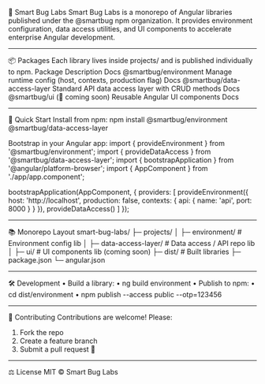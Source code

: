 🐞 Smart Bug Labs
Smart Bug Labs is a monorepo of Angular libraries published under the @smartbug npm organization.
It provides environment configuration, data access utilities, and UI components to accelerate enterprise Angular development.
________________________________________
📦 Packages
Each library lives inside projects/ and is published individually to npm.
Package	Description	Docs
@smartbug/environment
Manage runtime config (host, contexts, production flag)	Docs
@smartbug/data-access-layer
Standard API data access layer with CRUD methods	Docs
@smartbug/ui (🚧 coming soon)	Reusable Angular UI components	Docs
________________________________________
🚀 Quick Start
Install from npm:
npm install @smartbug/environment @smartbug/data-access-layer

Bootstrap in your Angular app:
import { provideEnvironment } from '@smartbug/environment';
import { provideDataAccess } from '@smartbug/data-access-layer';
import { bootstrapApplication } from '@angular/platform-browser';
import { AppComponent } from './app/app.component';

bootstrapApplication(AppComponent, {
  providers: [
    provideEnvironment({
      host: 'http://localhost',
      production: false,
      contexts: { api: { name: 'api', port: 8000 } }
    }),
    provideDataAccess()
  ]
});
________________________________________
📚 Monorepo Layout
smart-bug-labs/
 ├─ projects/
 │   ├─ environment/        # Environment config lib
 │   ├─ data-access-layer/  # Data access / API repo lib
 │   ├─ ui/                 # UI components lib (coming soon)
 ├─ dist/                   # Built libraries
 ├─ package.json
 └─ angular.json
________________________________________
🛠️ Development
•	Build a library:
•	ng build environment
•	Publish to npm:
•	cd dist/environment
•	npm publish --access public --otp=123456
________________________________________
🤝 Contributing
Contributions are welcome! Please:
1.	Fork the repo
2.	Create a feature branch
3.	Submit a pull request 🚀
________________________________________
⚖️ License
MIT © Smart Bug Labs

